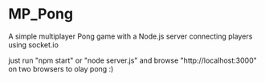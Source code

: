 # MP_Pong
A simple multiplayer Pong game with a Node.js server connecting players using socket.io

just run "npm start" or "node server.js" and browse "http://localhost:3000" on two browsers to olay pong :)
